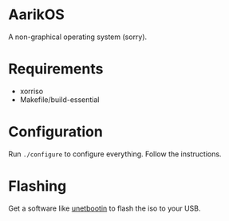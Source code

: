 # AarikOS
A non-graphical operating system (sorry).

Requirements
============
* xorriso
* Makefile/build-essential

Configuration
=============
Run `./configure` to configure everything. Follow the instructions.

Flashing
========
Get a software like [unetbootin](https://unetbootin.github.io/) to flash the iso to your USB.
